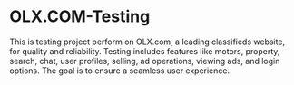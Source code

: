 # OLX.COM-Testing
This is testing project perform on OLX.com, a leading classifieds website, for quality and reliability. Testing includes features like motors, property, search, chat, user profiles, selling, ad operations, viewing ads, and login options. The goal is to ensure a seamless user experience.
